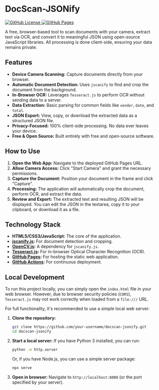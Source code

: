 # DocScan-JSONify

[![GitHub License](https://img.shields.io/github/license/justinjdaniel/docscan-jsonify)
](LICENSE)
[![GitHub Pages](https://github.com/justinjdaniel/docscan-jsonify/actions/workflows/static.yml/badge.svg)](https://justinjdaniel.github.io/docscan-jsonify/)


A free, browser-based tool to scan documents with your camera, extract text via OCR, and convert it to meaningful JSON using open-source JavaScript libraries. All processing is done client-side, ensuring your data remains private.

## Features

- **Device Camera Scanning:** Capture documents directly from your browser.
- **Automatic Document Detection:** Uses `jscanify` to find and crop the document from the background.
- **In-Browser OCR:** Leverages `Tesseract.js` to perform OCR without sending data to a server.
- **Data Extraction:** Basic parsing for common fields like `vendor`, `date`, and `total`.
- **JSON Export:** View, copy, or download the extracted data as a structured JSON file.
- **Privacy-Focused:** 100% client-side processing. No data ever leaves your device.
- **Free & Open Source:** Built entirely with free and open-source software.

## How to Use

1.  **Open the Web App:** Navigate to the deployed GitHub Pages URL.
2.  **Allow Camera Access:** Click "Start Camera" and grant the necessary permissions.
3.  **Capture the Document:** Position your document in the frame and click "Capture".
4.  **Processing:** The application will automatically crop the document, perform OCR, and extract the data.
5.  **Review and Export:** The extracted text and resulting JSON will be displayed. You can edit the JSON in the textarea, copy it to your clipboard, or download it as a file.

## Technology Stack

- **HTML5/CSS3/JavaScript:** The core of the application.
- **[jscanify.js](https://github.com/ColonelParrot/jscanify):** For document detection and cropping.
- **[OpenCV.js](https://docs.opencv.org/):** A dependency for `jscanify.js`.
- **[Tesseract.js](https://tesseract.projectnaptha.com/):** For in-browser Optical Character Recognition (OCR).
- **[GitHub Pages](https://pages.github.com/):** For hosting the static web application.
- **[GitHub Actions](https://github.com/features/actions):** For continuous deployment.

## Local Development

To run this project locally, you can simply open the `index.html` file in your web browser. However, due to browser security policies (`CORS`), `Tesseract.js` may not work correctly when loaded from a `file:///` URL.

For full functionality, it's recommended to use a simple local web server:

1.  **Clone the repository:**
    ```bash
    git clone https://github.com/your-username/docscan-jsonify.git
    cd docscan-jsonify
    ```
2.  **Start a local server:**
    If you have Python 3 installed, you can run:
    ```bash
    python -m http.server
    ```
    Or, if you have Node.js, you can use a simple server package:
    ```bash
    npx serve
    ```
3.  **Open in browser:** Navigate to `http://localhost:8000` (or the port specified by your server).
